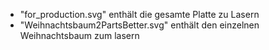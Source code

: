 - "for_production.svg" enthält die gesamte Platte zu Lasern
- "Weihnachtsbaum2PartsBetter.svg" enthält den einzelnen Weihnachtsbaum zum lasern
